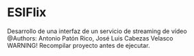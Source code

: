 # ESIFlix
Desarrollo de una interfaz de un servicio de streaming de vídeo<br>
@Authors: Antonio Patón Rico, José Luis Cabezas Velasco<br>
WARNING! Recompilar proyecto antes de ejecutar.
